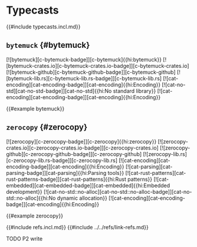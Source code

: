 # Typecasts

{{#include typecasts.incl.md}}

## `bytemuck` {#bytemuck}

[![bytemuck][c-bytemuck-badge]][c-bytemuck]{{hi:bytemuck}}
[![bytemuck-crates.io][c-bytemuck-crates.io-badge]][c-bytemuck-crates.io]
[![bytemuck-github][c-bytemuck-github-badge]][c-bytemuck-github]
[![bytemuck-lib.rs][c-bytemuck-lib.rs-badge]][c-bytemuck-lib.rs]
[![cat-encoding][cat-encoding-badge]][cat-encoding]{{hi:Encoding}}
[![cat-no-std][cat-no-std-badge]][cat-no-std]{{hi:No standard library}}
[![cat-encoding][cat-encoding-badge]][cat-encoding]{{hi:Encoding}}

{{#example bytemuck}}

## `zerocopy` {#zerocopy}

[![zerocopy][c-zerocopy-badge]][c-zerocopy]{{hi:zerocopy}}
[![zerocopy-crates.io][c-zerocopy-crates.io-badge]][c-zerocopy-crates.io]
[![zerocopy-github][c-zerocopy-github-badge]][c-zerocopy-github]
[![zerocopy-lib.rs][c-zerocopy-lib.rs-badge]][c-zerocopy-lib.rs]
[![cat-encoding][cat-encoding-badge]][cat-encoding]{{hi:Encoding}}
[![cat-parsing][cat-parsing-badge]][cat-parsing]{{hi:Parsing tools}}
[![cat-rust-patterns][cat-rust-patterns-badge]][cat-rust-patterns]{{hi:Rust patterns}}
[![cat-embedded][cat-embedded-badge]][cat-embedded]{{hi:Embedded development}}
[![cat-no-std::no-alloc][cat-no-std::no-alloc-badge]][cat-no-std::no-alloc]{{hi:No dynamic allocation}}
[![cat-encoding][cat-encoding-badge]][cat-encoding]{{hi:Encoding}}

{{#example zerocopy}}

{{#include refs.incl.md}}
{{#include ../../refs/link-refs.md}}

<div class="hidden">
TODO P2 write
</div>
